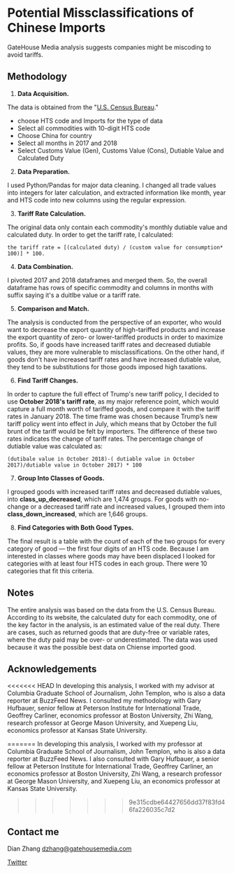 # Potential Missclassifications of Chinese Imports
GateHouse Media analysis suggests companies might be miscoding to avoid tariffs.


## Methodology

1. **Data Acquisition.** 

The data is obtained from the "[U.S. Census Bureau](https://usatrade.census.gov/)." 
- choose HTS code and Imports for the type of data 
- Select all commodities with 10-digit HTS code
- Choose China for country
- Select all months in 2017 and 2018
- Select Customs Value (Gen), Customs Value (Cons), Dutiable Value and Calculated Duty

2. **Data Preparation.**

I used Python/Pandas for major data cleaning. I changed all trade values into integers for later calculation, and extracted information like month, year and HTS code into new columns using the regular expression. 

3. **Tariff Rate Calculation.** 

The original data only contain each commodity's monthly dutiable value and calculated duty. In order to get the tariff rate, I calculated: 
```
the tariff rate = [(calculated duty) / (custom value for consumption* 100)] * 100.
```

4. **Data Combination.** 

I pivoted 2017 and 2018 dataframes and merged them. So, the overall dataframe has rows of specific commodity and columns in months with suffix saying it's a duitlbe value or a tariff rate.

5. **Comparison and Match.** 

The analysis is conducted from the perspective of an exporter, who would want to decrease the export quantity of high-tariffed products and increase the export quantity of zero- or lower-tariffed products in order to maximize profits. So, if goods have increased tariff rates and decreased dutiable values, they are more vulnerable to misclassifications. On the other hand, if goods don't have increased tariff rates and have increased dutiable value, they tend to be substitutions for those goods imposed high taxations.

6. **Find Tariff Changes.** 

In order to capture the full effect of Trump's new tariff policy, I decided to use **October 2018's tariff rate**, as my major reference point, which would capture a full month worth of tariffed goods, and compare it with the tariff rates in January 2018. The time frame was chosen because Trump’s new tariff policy went into effect in July, which means that by October the full brunt of the tariff would be felt by importers. The difference of these two rates indicates the change of tariff rates. The percentage change of dutiable value was calculated as:
```
(dutibale value in October 2018)-( dutiable value in October 2017)/dutiable value in October 2017) * 100
```

7. **Group Into Classes of Goods.** 

I grouped goods with increased tariff rates and decreased dutiable values, into **class_up_decreased**, which are 1,474 groups. For goods with no-change or a decreased tariff rate and increased values, I grouped them into **class_down_increased**, which are 1,646 groups. 

8. **Find Categories with Both Good Types.** 

The final result is a table with the count of each of the two groups for every category of good — the first four digits of an HTS code. Because I am interested in classes where goods may have been displaced I looked for categories with at least four HTS codes in each group. There were 10 categories that fit this criteria.

## Notes
The entire analysis was based on the data from the U.S. Census Bureau. According to its website, the calculated duty for each commodity, one of the key factor in the analysis, is an estimated value of the real duty. There are cases, such as returned goods that are duty-free or variable rates, where the duty paid may be over- or underestimated. The data was used because it was the possible best data on Chiense imported good.

## Acknowledgements
<<<<<<< HEAD
In developing this analysis, I worked with my advisor at Columbia Graduate School of Journalism, John Templon, who is also a data reporter at BuzzFeed News. I consulted my methodology with  Gary Hufbauer, senior fellow at Peterson Institute for International Trade, Geoffrey Carliner, economics professor at Boston University, Zhi Wang, research professor at George Mason University, and Xuepeng Liu, economics professor at Kansas State University.

=======
In developing this analysis, I worked with my professor at Columbia Graduate School of Journalism, John Templon, who is also a data reporter at BuzzFeed News. I also consulted with  Gary Hufbauer, a senior fellow at Peterson Institute for International Trade, Geoffrey Carliner, an economics professor at Boston University, Zhi Wang, a research professor at George Mason University, and Xuepeng Liu, an economics professor at Kansas State University.
>>>>>>> 9e315cdbe64427656dd37f83fd46fa226035c7d2

## Contact me
Dian Zhang
dzhang@gatehousemedia.com

[Twitter](https://twitter.com/dian_zhang_)
